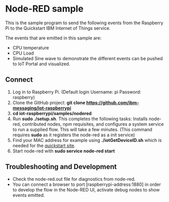Node-RED sample
===============

This is the sample program to send the following events from the Raspberry Pi to the Quickstart IBM Internet of Things service.

The events that are emitted in this sample are:

+ CPU temperature
+ CPU Load
+ Simulated Sine wave to demonstrate the different events can be pushed to IoT Portal and visualized.


Connect
-------

1. Log in to Raspberry Pi. (Default login Username: pi Password: raspberry)
2. Clone the GitHub project: __git clone https://github.com/ibm-messaging/iot-raspberrypi__
3. __cd iot-raspberrypi/samples/nodered__
4. Run __sudo ./setup.sh__. This completes the following tasks:
   Installs node-red, contributed nodes, npm requisites, and configures a system service to run a supplied flow.
   This will take a few minutes. (This command requires __sudo__ as it registers the node-red as a init service)
5. Find your MAC address for example using __./iotGetDeviceID.sh__ which is needed for the [quickstart site](http://quickstart.internetofthings.ibmcloud.com).
6. Start node-red with __sudo service node-red start__


Troubleshooting and Development
---------------------------
+ Check the node-red.out file for diagnostics from node-red.
+ You can connect a browser to port [raspberrypi-address:1880] in order to develop the flow in the Node-RED UI, activate debug nodes to show events emitted.
